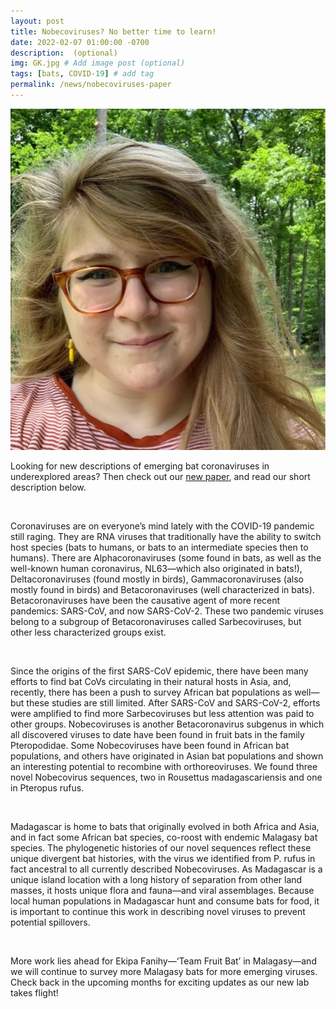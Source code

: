 ```yaml
---
layout: post
title: Nobecoviruses? No better time to learn! 
date: 2022-02-07 01:00:00 -0700
description:  (optional)
img: GK.jpg # Add image post (optional)
tags: [bats, COVID-19] # add tag
permalink: /news/nobecoviruses-paper
---
```

<img src="/assets/img/GK.jpg" alt="gwen" class="img-left-w-text" />

Looking for new descriptions of emerging bat coronaviruses in underexplored areas? Then check out our [new paper](https://www.frontiersin.org/articles/10.3389/fpubh.2022.786060/abstract), and read our short description below. 

<br />

Coronaviruses are on everyone’s mind lately with the COVID-19 pandemic still raging. They are RNA viruses that traditionally have the ability to switch host species (bats to humans, or bats to an intermediate species then to humans). There are Alphacoronaviruses (some found in bats, as well as the well-known human coronavirus, NL63—which also originated in bats!), Deltacoronaviruses (found mostly in birds), Gammacoronaviruses (also mostly found in birds) and Betacoronaviruses (well characterized in bats). Betacoronaviruses have been the causative agent of more recent pandemics: SARS-CoV, and now SARS-CoV-2. These two pandemic viruses belong to a subgroup of Betacoronaviruses called Sarbecoviruses, but other less characterized groups exist. 

<br />

Since the origins of the first SARS-CoV epidemic, there have been many efforts to find bat CoVs circulating in their natural hosts in Asia, and, recently, there has been a push to survey African bat populations as well—but these studies are still limited. After SARS-CoV and SARS-CoV-2, efforts were amplified to find more Sarbecoviruses but less attention was paid to other groups. Nobecoviruses is another Betacoronavirus subgenus in which all discovered viruses to date have been found in fruit bats in the family Pteropodidae. Some Nobecoviruses have been found in African bat populations, and others have originated in Asian bat populations and shown an interesting potential to recombine with orthoreoviruses. We found three novel Nobecovirus sequences, two in Rousettus madagascariensis and one in Pteropus rufus. 

<br />

Madagascar is home to bats that originally evolved in both Africa and Asia, and in fact some African bat species, co-roost with endemic Malagasy bat species. The phylogenetic histories of our novel sequences reflect these unique divergent bat histories, with the virus we identified from P. rufus in fact ancestral to all currently described Nobecoviruses. As Madagascar is a unique island location with a long history of separation from other land masses, it hosts unique flora and fauna—and viral assemblages. Because local human populations in Madagascar hunt and consume bats for food, it is important to continue this work in describing novel viruses to prevent potential spillovers. 

<br />

More work lies ahead for Ekipa Fanihy—‘Team Fruit Bat’ in Malagasy—and we will continue to survey more Malagasy bats for more emerging viruses. Check back in the upcoming months for exciting updates as our new lab takes flight!

<br />


